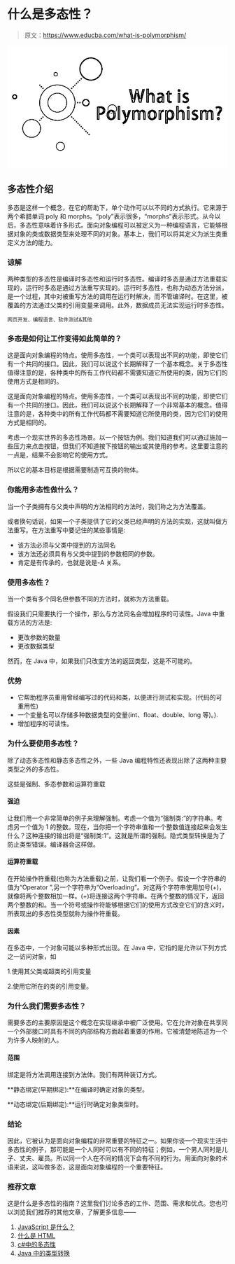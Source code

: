 # 什么是多态性？

> 原文：<https://www.educba.com/what-is-polymorphism/>

![What-is-Polymorphism](img/7cf7a97650cd661b98b12879f39692af.png)



## 多态性介绍

多态是这样一个概念，在它的帮助下，单个动作可以以不同的方式执行。它来源于两个希腊单词:poly 和 morphs。“poly”表示很多，“morphs”表示形式。从今以后，多态性意味着许多形式。面向对象编程可以被定义为一种编程语言，它能够根据对象的类或数据类型来处理不同的对象。基本上，我们可以将其定义为派生类重定义方法的能力。

### 谅解

两种类型的多态性是编译时多态性和运行时多态性。编译时多态是通过方法重载实现的，运行时多态是通过方法重写实现的。运行时多态性，也称为动态方法分派，是一个过程，其中对被重写方法的调用在运行时解决，而不管编译时。在这里，被覆盖的方法通过父类的引用变量来调用。此外，数据成员无法实现运行时多态性。

<small>网页开发、编程语言、软件测试&其他</small>

### 多态是如何让工作变得如此简单的？

这是面向对象编程的特点。使用多态性，一个类可以表现出不同的功能，即使它们有一个共同的接口。因此，我们可以说这个长期解释了一个基本概念。关于多态性值得注意的是，各种类中的所有工作代码都不需要知道它所使用的类，因为它们的使用方式是相同的。

这是面向对象编程的特点。使用多态性，一个类可以表现出不同的功能，即使它们有一个共同的接口。因此，我们可以说这个长期解释了一个非常基本的概念。值得注意的是，各种类中的所有工作代码都不需要知道它所使用的类，因为它们的使用方式是相同的。

考虑一个现实世界的多态性场景。以一个按钮为例。我们知道我们可以通过施加一些压力来点击按钮，但我们不知道按下按钮的输出或其使用的参考。这里要注意的一点是，结果不会影响它的使用方式。

所以它的基本目标是根据需要制造可互换的物体。

### 你能用多态性做什么？

当一个子类拥有与父类中声明的方法相同的方法时，我们称之为方法覆盖。

或者换句话说，如果一个子类提供了它的父类已经声明的方法的实现，这就叫做方法重写。在方法重写中要记住的某些事情是:

*   该方法必须与父类中提到的方法同名
*   该方法还必须具有与父类中提到的参数相同的参数。
*   肯定是有传承的，也就是说是-A 关系。

### 使用多态性？

当一个类有多个同名但参数不同的方法时，就称为方法重载。

假设我们只需要执行一个操作，那么与方法同名会增加程序的可读性。Java 中重载方法的方法是:

*   更改参数的数量
*   更改数据类型

然而，在 Java 中，如果我们只改变方法的返回类型，这是不可能的。

### 优势

*   它帮助程序员重用曾经编写过的代码和类，以便进行测试和实现。(代码的可重用性)
*   一个变量名可以存储多种数据类型的变量(int、float、double、long 等)。).
*   增加程序的可读性。

### 为什么要使用多态性？

除了动态多态性和静态多态性之外，一些 Java 编程特性还表现出除了这两种主要类型之外的多态性。

这些是强制、多态参数和运算符重载

#### 强迫

让我们用一个非常简单的例子来理解强制。考虑一个值为“强制类:”的字符串。考虑另一个值为 1 的整数。现在，当你把一个字符串值和一个整数值连接起来会发生什么？这种连接的输出将是“强制类:1”。这就是所谓的强制。隐式类型转换是为了防止类型错误。编译器会这样做。

#### 运算符重载

在开始操作符重载(也称为方法重载)之前，让我们看一个例子。假设一个字符串的值为“Operator ”,另一个字符串为“Overloading”。对这两个字符串使用加号(+)，就像将两个整数相加一样。(+)将连接这两个字符串。在两个整数的情况下，返回两个整数的和。当一个符号或操作符能够根据它们的使用方式改变它们的含义时，所表现出的多态性类型就称为操作符重载。

#### 因素

在多态中，一个对象可能以多种形式出现。在 Java 中，它指的是允许以下列方式之一访问对象，如

1.使用其父类或超类的引用变量

2.使用它所在的类的引用变量。

### 为什么我们需要多态性？

需要多态的主要原因是这个概念在实现继承中被广泛使用。它在允许对象在共享同一个外部接口时具有不同的内部结构方面起着重要的作用。它被清楚地陈述为一个为许多人映射的人。

#### 范围

绑定是将方法调用连接到方法体。我们有两种装订方式。

**静态绑定(早期绑定):**在编译时确定对象的类型。

**动态绑定(后期绑定):**运行时确定对象类型时。

### 结论

因此，它被认为是面向对象编程的非常重要的特征之一。如果你谈一个现实生活中多态性的例子，那可能是一个人同时可以有不同的特征；例如，一个男人同时是儿子、丈夫、雇员。所以同一个人在不同的情况下会有不同的行为。用面向对象的术语来说，这叫做多态，这是面向对象编程的一个重要特征。

### 推荐文章

这是什么是多态性的指南？这里我们讨论多态的工作、范围、需求和优点。您也可以浏览我们推荐的其他文章，了解更多信息——

1.  [JavaScript 是什么？](https://www.educba.com/what-is-javascript/)
2.  [什么是 HTML](https://www.educba.com/what-is-html/)
3.  [c#中的多态性](https://www.educba.com/polymorphism-in-c-sharp/)
4.  [Java 中的类型转换](https://www.educba.com/type-conversion-in-java/)





